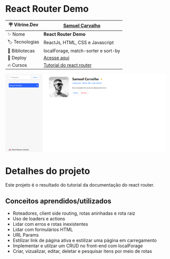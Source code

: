 # React Router Demo

| :placard: Vitrine.Dev       |[Samuel Carvalho](https://cursos.alura.com.br/vitrinedev/samurai-samuka)|
| ------------------------    | --- |
| :sparkles: Nome             | **React Router Demo**
| :label: Tecnologias         | ReactJs, HTML, CSS e Javascript
| :link: Bibliotecas          | localForage, match-sorter e sort-by
| :rocket: Deploy             | [Acesse aqui](https://lista-contatos-react-router.vercel.app/)
| :fire: Cursos               | [Tutorial do react router](https://reactrouter.com/en/main/start/tutorial)

![](./public/Print.png#vitrinedev)

# Detalhes do projeto
Este projeto é o resultado do tutorial da documentação do react router.

## Conceitos aprendidos/utilizados
* Roteadores, client side routing, rotas aninhadas e rota raiz
* Uso de loaders e actions
* Lidar com erros e rotas inexistentes
* Lidar com formulários HTML
* URL Params
* Estilizar link de página ativa e estilizar uma página em carregamento
* Implementar e utilzar um CRUD no front-end com localForage
* Criar, vizualizar, editar, deletar e pesquisar itens por meio de rotas